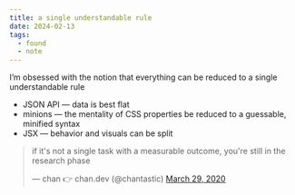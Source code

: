 ```yaml
---
title: a single understandable rule
date: 2024-02-13
tags:
  - found
  - note
---
```


I’m obsessed with the notion that everything can be reduced to a single understandable rule

- JSON API — data is best flat
- minions — the mentality of CSS properties be reduced to a guessable, minified syntax
- JSX — behavior and visuals can be split

<blockquote class="twitter-tweet"><p lang="en" dir="ltr">if it&#39;s not a single task with a measurable outcome, you&#39;re still in the research phase</p>&mdash; chan 👉 chan.dev (@chantastic) <a href="https://twitter.com/chantastic/status/1244412410041004033?ref_src=twsrc%5Etfw">March 29, 2020</a></blockquote> <script async src="https://platform.twitter.com/widgets.js" charset="utf-8"></script>

